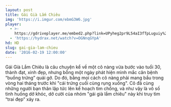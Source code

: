 ```yaml
---
layout: post
title: Gái Già Lắm Chiêu
img: 'https://i.imgur.com/ebmG3W6.jpg'
player:
  - >-
    https://gdriveplayer.me/embed2.php?link=UPyheg2pr9L54aI3fTpLuguiy%252B52ncb%252BrbDIwQTHVtbOp78nB2HtRx5pcAigsYZpPZqh75lMPmw30DWsBAhr%252F%252BeoQFjplPFaacqxRVrBG0wAyq7RT0xtiMfi%252F1z4P6537g5R1iFnARnemCah3Zl5HPj4Gh70aNODIKRnbISEcICjF38YQWmZNApacildlWrihMaCQDNrdnNpUn6aust5EJ
  - 'https://hydrax.net/watch?v=OGNnqGYpA'
hd: HD
slug: gai-gia-lam-chieu
date: '2016-02-19 12:00:00'
---
```

Gái Già Lắm Chiêu là câu chuyện kể về một cô nàng vừa bước vào tuổi 30, thành đạt, xinh đẹp, nhưng bỗng một ngày phát hiện mình mắc căn bệnh “buồng trứng” quái gở. Do đó, bằng mọi cách cô nàng phải mang bầu trong vòng hai tháng trước khi "cái trứng cuối cùng rụng xuống". Cô đã cùng những người bạn thân lập tức lên kế hoạch tìm chồng, và như vậy là vô số tình huống dở khóc, dở cười của nhóm "gái già lắm chiêu" này khi truy tìm “trai đẹp” xảy ra.
